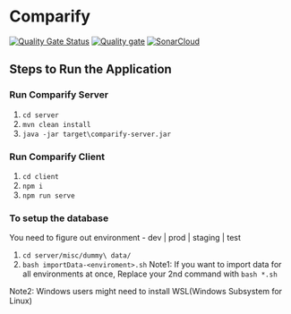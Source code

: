 # Comparify #

[![Quality Gate Status](https://sonarcloud.io/api/project_badges/measure?project=comparify&metric=alert_status)](https://sonarcloud.io/summary/new_code?id=comparify) [![Quality gate](https://sonarcloud.io/api/project_badges/quality_gate?project=comparify)](https://sonarcloud.io/summary/new_code?id=comparify) [![SonarCloud](https://sonarcloud.io/images/project_badges/sonarcloud-white.svg)](https://sonarcloud.io/summary/new_code?id=comparify)

## Steps to Run the Application ##

### Run Comparify Server ###

1. `cd server`
2. `mvn clean install`
3. `java -jar target\comparify-server.jar`

### Run Comparify Client ###

1. `cd client`
2. `npm i`
3. `npm run serve`

### To setup the database ###

You need to figure out environment - dev | prod | staging | test
1. `cd server/misc/dummy\ data/`
2. `bash importData-<enviroment>.sh`
Note1: If you want to import data for all environments at once, Replace your 2nd command with
`bash *.sh`

Note2: Windows users might need to install WSL(Windows Subsystem for Linux)

